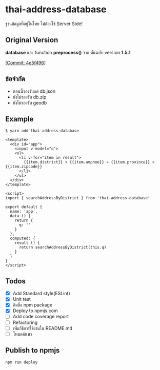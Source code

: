 # thai-address-database 
ฐานข้อมูลที่อยู่ในไทย ไม่ต้องใช้ Server Side!

## Original Version
**database** และ function **preprocess()** จาก ตั้นฉบับ version **1.5.1**

[[Commit: 4e5f496](https://github.com/earthchie/jquery.Thailand.js/commit/4e5f496f5db064bf56c163514167796816d9e357)]

## ข้อจำกัด
* ตอนนี้รองรับแค่ db.json
* ยังไม่รองรับ db.zip
* ยังไม่รองรับ geodb

## Example
```
$ yarn add thai-address-database
```

```vue
<template>
  <div id="app">
    <input v-model="q">
    <ul>
      <li v-for="item in result">
        {{item.district}} » {{item.amphoe}} » {{item.province}} » {{item.zipcode}}
      </li>
    </ul>
  </div>
</template>

<script>
import { searchAddressByDistrict } from 'thai-address-database'

export default {
  name: 'app',
  data () {
    return {
      q: ''
    }
  },
  computed: {
    result () {
      return searchAddressByDistrict(this.q)
    }
  }
}
</script>
```

## Todos
- [x] Add Standard style(ESLint)
- [x] Unit test
- [x] คิดชื่อ npm package
- [x] Deploy to npmjs.com
- [ ] Add code coverage report
- [ ] Refactoring
- [ ] เพิ่มวิธีการใช้งานใน README.md
- [ ] โหมดค้นหา

## Publish to npmjs
```
npm run deploy
```
